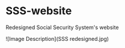 # SSS-website
Redesigned Social Security System's website

![Image Description](SSS redesigned.jpg)

